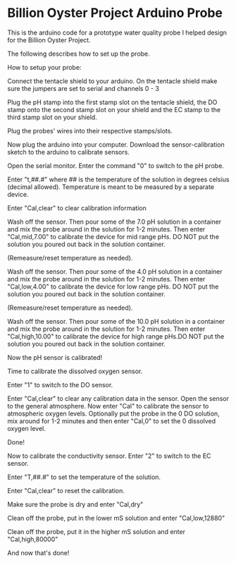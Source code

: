 # Billion Oyster Project Arduino Probe

This is the arduino code for a prototype water quality probe I helped design for the Billion Oyster Project.

The following describes how to set up the probe.


How to setup your probe:

Connect the tentacle shield to your arduino. On the tentacle shield make sure the jumpers are set to serial and channels 0 - 3

Plug the pH stamp into the first stamp slot on the tentacle shield, the
DO stamp onto the second stamp slot on your shield and the EC stamp
to the third stamp slot on your shield.

Plug the probes' wires into their respective stamps/slots.

Now plug the arduino into your computer.
Download the sensor-calibration sketch to the arduino to calibrate sensors.

Open the serial monitor. Enter the command "0" to switch to the pH probe.

Enter "t,##.#" where ## is the temperature of the solution in degrees celsius (decimal allowed). Temperature is meant to be measured by a separate device.

Enter "Cal,clear" to clear calibration information

Wash off the sensor. Then pour some of the 7.0 pH solution in a container and mix the probe around in the solution for 1-2 minutes. Then enter "Cal,mid,7.00" to calibrate the device for mid range pHs. DO NOT put the solution you poured out back in the solution container.

(Remeasure/reset temperature as needed).

Wash off the sensor. Then pour some of the 4.0 pH solution in a container and mix the probe around in the solution for 1-2 minutes. Then enter "Cal,low,4.00" to calibrate the device for low range pHs. DO NOT put the solution you poured out back in the solution container.

(Remeasure/reset temperature as needed).

Wash off the sensor. Then pour some of the 10.0 pH solution in a container and mix the probe around in the solution for 1-2 minutes. Then enter "Cal,high,10.00" to calibrate the device for high range pHs.DO NOT put the solution you poured out back in the solution container.

Now the pH sensor is calibrated!

Time to calibrate the dissolved oxygen sensor.

Enter "1" to switch to the DO sensor.

Enter "Cal,clear" to clear any calibration data in the sensor.
Open the sensor to the general atmosphere.
Now enter "Cal" to calibrate the sensor to atmospheric oxygen levels.
Optionally put the probe in the 0 DO solution, mix around for 1-2 minutes and then enter "Cal,0" to set the 0 dissolved oxygen level.

Done!

Now to calibrate the conductivity sensor. 
Enter "2" to switch to the EC sensor.

Enter "T,##.#" to set the temperature of the solution.

Enter "Cal,clear" to reset the calibration. 

Make sure the probe is dry and enter "Cal,dry"

Clean off the probe, put in the lower mS solution and enter "Cal,low,12880"

Clean off the probe, put it in the higher mS solution and enter "Cal,high,80000"


And now that's done!
